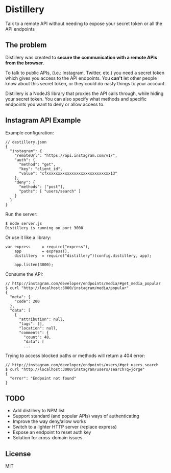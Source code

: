 # Distillery

Talk to a remote API without needing to expose your secret token or all the API endpoints

## The problem

Distillery was created to __secure the communication with a remote APIs from the browser__.

To talk to public APIs, (i.e.: Instagram, Twitter, etc.) you need a secret token which gives you access to the API endpoints. You __can't__ let other people know about this secret token, or they could do nasty things to your account.

Distillery is a NodeJS library that proxies the API calls through, while hiding your secret token. You can also specify what methods and specific endpoints you want to deny or allow access to.

## Instagram API Example

Example configuration:

```
// destillery.json
{
  "instagram": {
    "remoteUrl": "https://api.instagram.com/v1/",
    "auth": {
      "method": "get",
      "key": "client_id",
      "value": "cfxxxxxxxxxxxxxxxxxxxxxxxxxxxx13"
    },
    "deny": {
      "methods": ["post"],
      "paths": [ "users/search" ]
    }
  }
}
```

Run the server:

```
$ node server.js
Distillery is running on port 3000
```

Or use it like a library:

```
var express     = require("express"),
    app         = express(),
    distillery  = require("distillery")(config.distillery, app);
    
    app.listen(3000);
```

Consume the API:

```
// http://instagram.com/developer/endpoints/media/#get_media_popular
$ curl "http://localhost:3000/instagram/media/popular"
{
  "meta": {
    "code": 200
  },
  "data": [
    {
      "attribution": null,
      "tags": [],
      "location": null,
      "comments": {
        "count": 48,
        "data": [
        ...
```

Trying to access blocked paths or methods will return a 404 error:

```
// http://instagram.com/developer/endpoints/users/#get_users_search
$ curl "http://localhost:3000/instagram/users/search?q=jorge"
{
  "error": "Endpoint not found"
}
```

## TODO
- Add distillery to NPM list
- Support standard (and popular APIs) ways of authenticating
- Improve the way deny/allow works
- Switch to a lighter HTTP server (replace express)
- Expose an endpoint to reset auth key
- Solution for cross-domain issues

## License
MIT